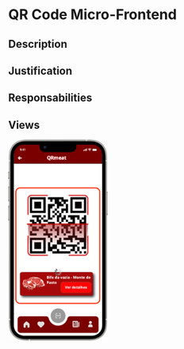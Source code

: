 # QR Code Micro-Frontend

## Description

## Justification

## Responsabilities

## Views
<img src="https://github.com/DuarteVDG/aw-project/blob/main/micro-frontends/Images/QRCode@1x.png?raw=true" style="width: 200px; height: auto;">
  
